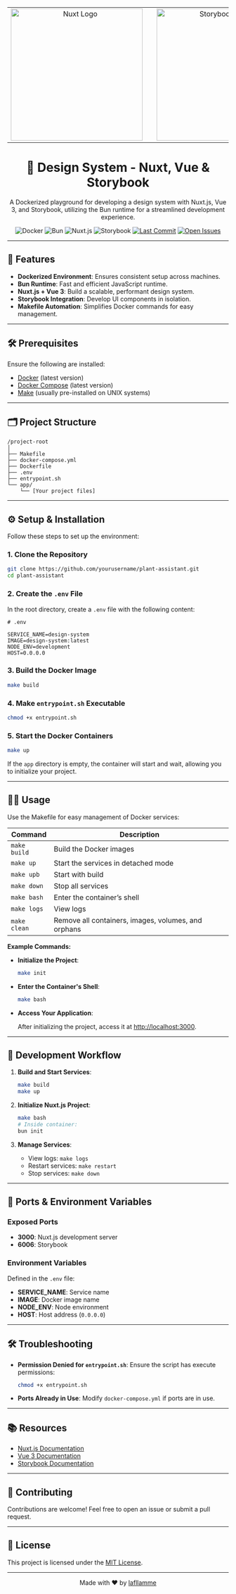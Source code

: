 <table align="center">
  <tr>
    <td align="center"><img width="300" src="https://i.imgur.com/7nKybtG.png" alt="Nuxt Logo" aria-label="Nuxt Logo"></td>
    <td width="90"></td> <!-- Empty cell for spacing -->
    <td align="center"><img width="300" src="https://raw.githubusercontent.com/detain/svg-logos/b02ee1ac30c7ff4757278337c95588b01ed0954b/svg/s/storybook-1.svg" alt="Storybook Logo" aria-label="Storybook Logo"></td>
  </tr>
</table>



<h1 align="center">🎨 Design System - Nuxt, Vue & Storybook</h1>

<p align="center">
  A Dockerized playground for developing a design system with Nuxt.js, Vue 3, and Storybook, utilizing the Bun runtime for a streamlined development experience.
</p>

<p align="center">
  <img src="https://img.shields.io/badge/Docker-Enabled-blue" alt="Docker">
  <img src="https://img.shields.io/badge/Bun-v0.6.8-brightgreen" alt="Bun">
  <img src="https://img.shields.io/badge/Nuxt.js-v3.0.0-blue" alt="Nuxt.js">
  <img src="https://img.shields.io/badge/Storybook-Configured-orange" alt="Storybook">
  <a href="https://github.com/lafllamme/Plant.me/commits/main"><img src="https://img.shields.io/github/last-commit/lafllamme/Plant.me" alt="Last Commit"></a>
  <a href="https://github.com/lafllamme/Plant.me/issues"><img src="https://img.shields.io/github/issues/lafllamme/Plant.me" alt="Open Issues"></a>
</p>

---

## 🚀 Features

- **Dockerized Environment**: Ensures consistent setup across machines.
- **Bun Runtime**: Fast and efficient JavaScript runtime.
- **Nuxt.js + Vue 3**: Build a scalable, performant design system.
- **Storybook Integration**: Develop UI components in isolation.
- **Makefile Automation**: Simplifies Docker commands for easy management.

---

## 🛠 Prerequisites

Ensure the following are installed:

- [Docker](https://www.docker.com/get-started) (latest version)
- [Docker Compose](https://docs.docker.com/compose/install/) (latest version)
- [Make](https://www.gnu.org/software/make/) (usually pre-installed on UNIX systems)

---

## 🗂 Project Structure

```plaintext
/project-root
│
├── Makefile
├── docker-compose.yml
├── Dockerfile
├── .env
├── entrypoint.sh
└── app/
    └── [Your project files]
```

---

## ⚙️ Setup & Installation

Follow these steps to set up the environment:

### 1. Clone the Repository

```bash
git clone https://github.com/yourusername/plant-assistant.git
cd plant-assistant
```

### 2. Create the `.env` File

In the root directory, create a `.env` file with the following content:

```env
# .env

SERVICE_NAME=design-system
IMAGE=design-system:latest
NODE_ENV=development
HOST=0.0.0.0
```

### 3. Build the Docker Image

```bash
make build
```

### 4. Make `entrypoint.sh` Executable

```bash
chmod +x entrypoint.sh
```

### 5. Start the Docker Containers

```bash
make up
```

If the `app` directory is empty, the container will start and wait, allowing you to initialize your project.

---

## 🧑‍💻 Usage

Use the Makefile for easy management of Docker services:

| Command      | Description                                         |
|--------------|-----------------------------------------------------|
| `make build` | Build the Docker images                             |
| `make up`    | Start the services in detached mode                 |
| `make upb`   | Start with build                                    |
| `make down`  | Stop all services                                   |
| `make bash`  | Enter the container’s shell                         |
| `make logs`  | View logs                                           |
| `make clean` | Remove all containers, images, volumes, and orphans |

**Example Commands:**

- **Initialize the Project**:

  ```bash
  make init
  ```

- **Enter the Container's Shell**:

  ```bash
  make bash
  ```

- **Access Your Application**:

  After initializing the project, access it at [http://localhost:3000](http://localhost:3000).

---

## 📐 Development Workflow

1. **Build and Start Services**:

    ```bash
    make build
    make up
    ```

2. **Initialize Nuxt.js Project**:

    ```bash
    make bash
    # Inside container:
    bun init
    ```

3. **Manage Services**:

    - View logs: `make logs`
    - Restart services: `make restart`
    - Stop services: `make down`

---

## 🔧 Ports & Environment Variables

### Exposed Ports

- **3000**: Nuxt.js development server
- **6006**: Storybook

### Environment Variables

Defined in the `.env` file:

- **SERVICE_NAME**: Service name
- **IMAGE**: Docker image name
- **NODE_ENV**: Node environment
- **HOST**: Host address (`0.0.0.0`)

---

## 🛠 Troubleshooting

- **Permission Denied for `entrypoint.sh`**: Ensure the script has execute permissions:

  ```bash
  chmod +x entrypoint.sh
  ```

- **Ports Already in Use**: Modify `docker-compose.yml` if ports are in use.

---

## 📚 Resources

- [Nuxt.js Documentation](https://nuxtjs.org/)
- [Vue 3 Documentation](https://v3.vuejs.org/)
- [Storybook Documentation](https://storybook.js.org/)

---

## 🤝 Contributing

Contributions are welcome! Feel free to open an issue or submit a pull request.

---

## 📄 License

This project is licensed under the [MIT License](https://opensource.org/licenses/MIT).

---

<p align="center">Made with ❤️ by <a href="https://github.com/lafllamme">lafllamme</a></p>

